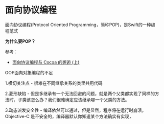 # 面向协议编程

面向协议编程(Protocol Oriented Programming，简称POP)，是Swift的一种编程范式

**为什么要POP？**

参考：

+ [面向协议编程与 Cocoa 的邂逅 (上)](https://onevcat.com/2016/11/pop-cocoa-1/)



OOP面向对象编程的不足

1.横切关注点 - 很难在不同继承关系的类里共用代码

2.菱形缺陷 - 但是多继承有一个无法回避的问题，就是两个父类都实现了同样的方法时，子类该怎么办？我们很难确定应该继承哪一个父类的方法。

3.动态派发安全性 - 编译依然可以通过，但是显然，程序将在运行时崩溃。Objective-C 是不安全的，编译器默认你知道某个方法确实有实现，




